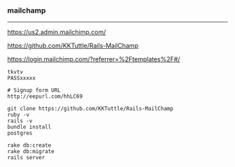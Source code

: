 ### mailchamp
---
https://us2.admin.mailchimp.com/





https://github.com/KKTuttle/Rails-MailChamp

https://login.mailchimp.com/?referrer=%2Ftemplates%2F#/


```
tkvtv
PASSxxxxx

# Signup form URL
http://eepurl.com/hhLC69

```

```
git clone https://github.com/KKTuttle/Rails-MailChamp
ruby -v
rails -v
bundle install
postgres

rake db:create
rake db:migrate
rails server

```


```

```


